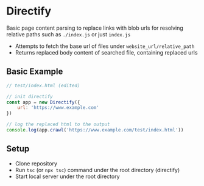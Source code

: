 # Directify

Basic page content parsing to replace links with blob urls for resolving relative paths such as `./index.js` or just `index.js`

- Attempts to fetch the base url of files under `website_url/relative_path`
- Returns replaced body content of searched file, containing replaced urls

## Basic Example
```js
// test/index.html (edited)

// init directify
const app = new Directify({
    url: 'https://www.example.com'
})

// log the replaced html to the output
console.log(app.crawl('https://www.example.com/test/index.html'))
```

## Setup

- Clone repository
- Run `tsc` (or `npx tsc`) command under the root directory (directify)
- Start local server under the root directory